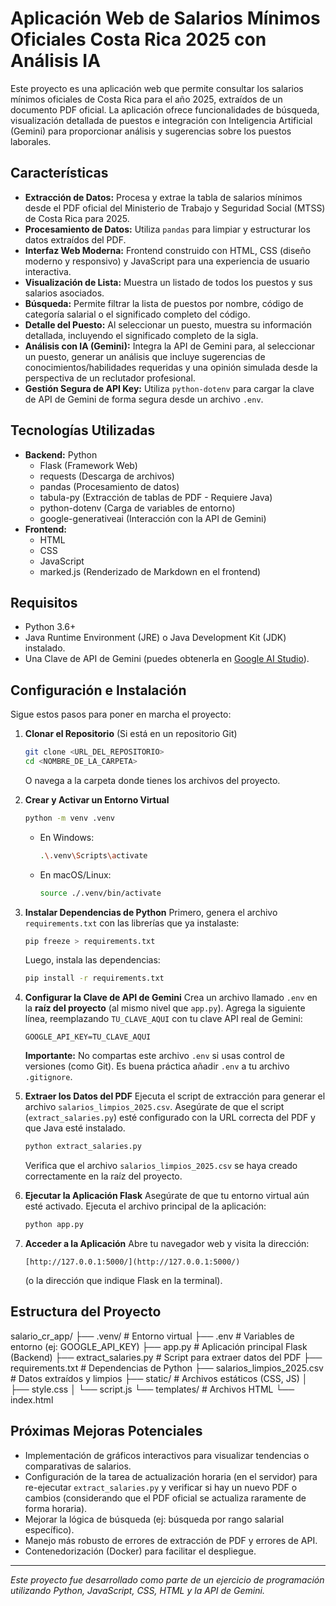 # Aplicación Web de Salarios Mínimos Oficiales Costa Rica 2025 con Análisis IA

Este proyecto es una aplicación web que permite consultar los salarios mínimos oficiales de Costa Rica para el año 2025, extraídos de un documento PDF oficial. La aplicación ofrece funcionalidades de búsqueda, visualización detallada de puestos e integración con Inteligencia Artificial (Gemini) para proporcionar análisis y sugerencias sobre los puestos laborales.

## Características

* **Extracción de Datos:** Procesa y extrae la tabla de salarios mínimos desde el PDF oficial del Ministerio de Trabajo y Seguridad Social (MTSS) de Costa Rica para 2025.
* **Procesamiento de Datos:** Utiliza `pandas` para limpiar y estructurar los datos extraídos del PDF.
* **Interfaz Web Moderna:** Frontend construido con HTML, CSS (diseño moderno y responsivo) y JavaScript para una experiencia de usuario interactiva.
* **Visualización de Lista:** Muestra un listado de todos los puestos y sus salarios asociados.
* **Búsqueda:** Permite filtrar la lista de puestos por nombre, código de categoría salarial o el significado completo del código.
* **Detalle del Puesto:** Al seleccionar un puesto, muestra su información detallada, incluyendo el significado completo de la sigla.
* **Análisis con IA (Gemini):** Integra la API de Gemini para, al seleccionar un puesto, generar un análisis que incluye sugerencias de conocimientos/habilidades requeridas y una opinión simulada desde la perspectiva de un reclutador profesional.
* **Gestión Segura de API Key:** Utiliza `python-dotenv` para cargar la clave de API de Gemini de forma segura desde un archivo `.env`.

## Tecnologías Utilizadas

* **Backend:** Python
    * Flask (Framework Web)
    * requests (Descarga de archivos)
    * pandas (Procesamiento de datos)
    * tabula-py (Extracción de tablas de PDF - Requiere Java)
    * python-dotenv (Carga de variables de entorno)
    * google-generativeai (Interacción con la API de Gemini)
* **Frontend:**
    * HTML
    * CSS
    * JavaScript
    * marked.js (Renderizado de Markdown en el frontend)

## Requisitos

* Python 3.6+
* Java Runtime Environment (JRE) o Java Development Kit (JDK) instalado.
* Una Clave de API de Gemini (puedes obtenerla en [Google AI Studio](https://makersuite.google.com/)).

## Configuración e Instalación

Sigue estos pasos para poner en marcha el proyecto:

1.  **Clonar el Repositorio** (Si está en un repositorio Git)
    ```bash
    git clone <URL_DEL_REPOSITORIO>
    cd <NOMBRE_DE_LA_CARPETA>
    ```
    O navega a la carpeta donde tienes los archivos del proyecto.

2.  **Crear y Activar un Entorno Virtual**
    ```bash
    python -m venv .venv
    ```
    * En Windows:
        ```bash
        .\.venv\Scripts\activate
        ```
    * En macOS/Linux:
        ```bash
        source ./.venv/bin/activate
        ```

3.  **Instalar Dependencias de Python**
    Primero, genera el archivo `requirements.txt` con las librerías que ya instalaste:
    ```bash
    pip freeze > requirements.txt
    ```
    Luego, instala las dependencias:
    ```bash
    pip install -r requirements.txt
    ```

4.  **Configurar la Clave de API de Gemini**
    Crea un archivo llamado `.env` en la **raíz del proyecto** (al mismo nivel que `app.py`). Agrega la siguiente línea, reemplazando `TU_CLAVE_AQUI` con tu clave API real de Gemini:
    ```env
    GOOGLE_API_KEY=TU_CLAVE_AQUI
    ```
    **Importante:** No compartas este archivo `.env` si usas control de versiones (como Git). Es buena práctica añadir `.env` a tu archivo `.gitignore`.

5.  **Extraer los Datos del PDF**
    Ejecuta el script de extracción para generar el archivo `salarios_limpios_2025.csv`. Asegúrate de que el script (`extract_salaries.py`) esté configurado con la URL correcta del PDF y que Java esté instalado.
    ```bash
    python extract_salaries.py
    ```
    Verifica que el archivo `salarios_limpios_2025.csv` se haya creado correctamente en la raíz del proyecto.

6.  **Ejecutar la Aplicación Flask**
    Asegúrate de que tu entorno virtual aún esté activado. Ejecuta el archivo principal de la aplicación:
    ```bash
    python app.py
    ```

7.  **Acceder a la Aplicación**
    Abre tu navegador web y visita la dirección:
    ```
    [http://127.0.0.1:5000/](http://127.0.0.1:5000/)
    ```
    (o la dirección que indique Flask en la terminal).

## Estructura del Proyecto

salario_cr_app/
├── .venv/                  # Entorno virtual
├── .env                    # Variables de entorno (ej: GOOGLE_API_KEY)
├── app.py                  # Aplicación principal Flask (Backend)
├── extract_salaries.py     # Script para extraer datos del PDF
├── requirements.txt        # Dependencias de Python
├── salarios_limpios_2025.csv # Datos extraídos y limpios
├── static/                 # Archivos estáticos (CSS, JS)
│   ├── style.css
│   └── script.js
└── templates/              # Archivos HTML
└── index.html

## Próximas Mejoras Potenciales

* Implementación de gráficos interactivos para visualizar tendencias o comparativas de salarios.
* Configuración de la tarea de actualización horaria (en el servidor) para re-ejecutar `extract_salaries.py` y verificar si hay un nuevo PDF o cambios (considerando que el PDF oficial se actualiza raramente de forma horaria).
* Mejorar la lógica de búsqueda (ej: búsqueda por rango salarial específico).
* Manejo más robusto de errores de extracción de PDF y errores de API.
* Contenedorización (Docker) para facilitar el despliegue.

---
*Este proyecto fue desarrollado como parte de un ejercicio de programación utilizando Python, JavaScript, CSS, HTML y la API de Gemini.*